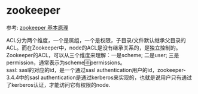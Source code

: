 # zookeeper

参考: [zookeeper 基本原理](http://www.cnblogs.com/wade-luffy/p/5767811.html)

ACL分为两个维度，一个是属组，一个是权限，子目录/文件默认继承父目录的ACL。而在Zookeeper中，node的ACL是没有继承关系的，是独立控制的。Zookeeper的ACL，可以从三个维度来理解：一是scheme; 二是user; 三是permission，通常表示为scheme:id:permissions。  
sasl: sasl的对应的id，是一个通过sasl authentication用户的id，zookeeper-3.4.4中的sasl authentication是通过kerberos来实现的，也就是说用户只有通过了kerberos认证，才能访问它有权限的node.













